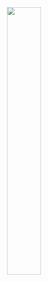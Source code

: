 <div align="center">
  <img src="https://github.com/leereilly/pokemon-tcg-decks/blob/master/octocat-pokemon-card.png" width="40%">
</div>
